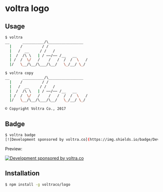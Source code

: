 
# voltra logo

## Usage

```bash
$ voltra
__      __________/\________________
  |    /         / /
  |   /  __     / /   /
  |  /  /\ \   | / ——/—— /__   __
  | /  /  \/   /    /   /  /  /  \   /
  |/   \__/\__/\___/\__/   \_/__/ \_/
```

```bash
$ voltra copy
__      __________/\________________
  |    /         / /
  |   /  __     / /   /
  |  /  /\ \   | / ——/—— /__   __
  | /  /  \/   /    /   /  /  /  \   /
  |/   \__/\__/\___/\__/   \_/__/ \_/

© Copyright Voltra Co., 2017
```

## Badge

```bash
$ voltra badge
[![Development sponsored by voltra.co](https://img.shields.io/badge/Development%20sponsored%20by-Voltra.co-yellow.svg)](https://voltra.co/)
```

Preview:

[![Development sponsored by voltra.co](https://img.shields.io/badge/Development%20sponsored%20by-Voltra.co-yellow.svg)](https://voltra.co/)

## Installation

```bash
$ npm install -g voltraco/logo
```
